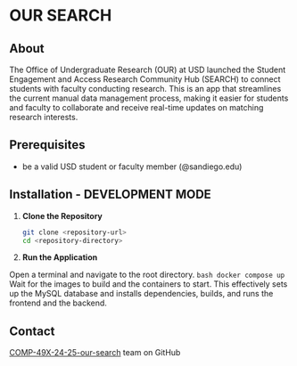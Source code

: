 # OUR SEARCH

## About

The Office of Undergraduate Research (OUR) at USD launched the Student Engagement and Access Research Community Hub (SEARCH) to connect students with faculty conducting research. This is an app that streamlines the current manual data management process, making it easier for students and faculty to collaborate and receive real-time updates on matching research interests.

## Prerequisites

* be a valid USD student or faculty member (@sandiego.edu)

## Installation - DEVELOPMENT MODE

1. **Clone the Repository**
   ```bash
   git clone <repository-url>
   cd <repository-directory>
   ```

2. **Run the Application**

  Open a terminal and navigate to the root directory. 
    ```bash
    docker compose up
    ```
  Wait for the images to build and the containers to start. This effectively sets up the MySQL database and installs dependencies, builds, and runs the frontend and the backend.


## Contact 
[COMP-49X-24-25-our-search](https://github.com/orgs/usd-cs/teams/comp-49x-24-25-our-search) team on GitHub